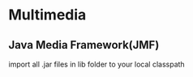 # Multimedia
## Java Media Framework(JMF)
import all .jar files in lib folder to your local classpath
